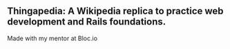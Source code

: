## Thingapedia: A Wikipedia replica to practice web development and Rails foundations.

Made with my mentor at Bloc.io
